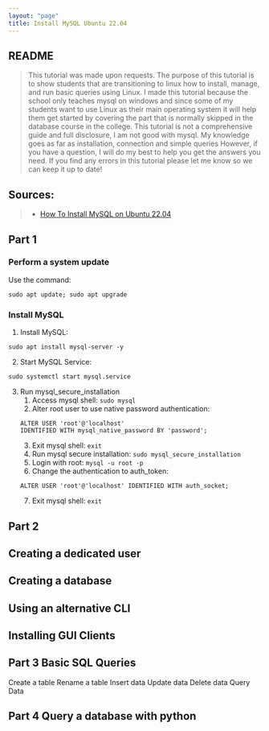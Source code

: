 ```yaml
---
layout: "page"
title: Install MySQL Ubuntu 22.04
---
```


## README
> This tutorial was made upon requests. The purpose of this tutorial is to show students that are transitioning to linux how to install, manage, and run basic queries using Linux.  I made this tutorial because the school only teaches mysql on windows and since some of my students want to use Linux as their main operating system it will help them get started by covering the part that is normally skipped in the database course in the college. This tutorial is not a comprehensive guide and full disclosure, I am not good with mysql. My knowledge goes as far as installation, connection and simple queries However, if you have a question, I will do my best to help you get the answers you need.  If you find any errors in this tutorial please let me know so we can keep it up to date!

## Sources:
> * [How To Install MySQL on Ubuntu 22.04](https://www.digitalocean.com/community/tutorials/how-to-install-mysql-on-ubuntu-22-04)
## Part 1 

### Perform a system update
Use the command:
```
sudo apt update; sudo apt upgrade
```

### Install MySQL
1. Install MySQL: 
```
sudo apt install mysql-server -y
```
2. Start MySQL Service:
```
sudo systemctl start mysql.service
```
3. Run mysql_secure_installation
   1. Access mysql shell: `sudo mysql`
   2. Alter root user to use native password authentication: 
   ```
   ALTER USER 'root'@'localhost'
   IDENTIFIED WITH mysql_native_password BY 'password';
   ```
   3. Exit mysql shell: `exit`
   4. Run mysql secure installation: `sudo mysql_secure_installation`
   5. Login with root: `mysql -u root -p`
   6. Change the authentication to auth_token:
   ```
   ALTER USER 'root'@'localhost' IDENTIFIED WITH auth_socket;
   ```
   7. Exit mysql shell: `exit`

## Part 2

## Creating a dedicated user

## Creating a database

## Using an alternative CLI

## Installing GUI Clients

## Part 3 Basic SQL Queries

Create a table
Rename a table
Insert data
Update data
Delete data
Query Data

## Part 4 Query a database with python

